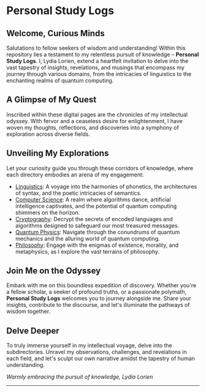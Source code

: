 # Personal Study Logs

## Welcome, Curious Minds

Salutations to fellow seekers of wisdom and understanding! Within this repository lies a testament to my relentless pursuit of knowledge – **Personal Study Logs**. I, Lydia Lorien, extend a heartfelt invitation to delve into the vast tapestry of insights, revelations, and musings that encompass my journey through various domains, from the intricacies of linguistics to the enchanting realms of quantum computing.

## A Glimpse of My Quest

Inscribed within these digital pages are the chronicles of my intellectual odyssey. With fervor and a ceaseless desire for enlightenment, I have woven my thoughts, reflections, and discoveries into a symphony of exploration across diverse fields.

## Unveiling My Explorations

Let your curiosity guide you through these corridors of knowledge, where each directory embodies an arena of my engagement:

- [Linguistics](Linguistics/): A voyage into the harmonies of phonetics, the architectures of syntax, and the poetic intricacies of semantics.
- [Computer Science](ComputerScience/): A realm where algorithms dance, artificial intelligence captivates, and the potential of quantum computing shimmers on the horizon.
- [Cryptography](Cryptography/): Decrypt the secrets of encoded languages and algorithms designed to safeguard our most treasured messages.
- [Quantum Physics](QuantumPhysics/): Navigate through the conundrums of quantum mechanics and the alluring world of quantum computing.
- [Philosophy](Philosophy/): Engage with the enigmas of existence, morality, and metaphysics, as I explore the vast terrains of philosophy.

## Join Me on the Odyssey

Embark with me on this boundless expedition of discovery. Whether you're a fellow scholar, a seeker of profound truths, or a passionate polymath, **Personal Study Logs** welcomes you to journey alongside me. Share your insights, contribute to the discourse, and let's illuminate the pathways of wisdom together.

## Delve Deeper

To truly immerse yourself in my intellectual voyage, delve into the subdirectories. Unravel my observations, challenges, and revelations in each field, and let's sculpt our own narrative amidst the tapestry of human understanding.

_Warmly embracing the pursuit of knowledge,_
_Lydia Lorien_

---


